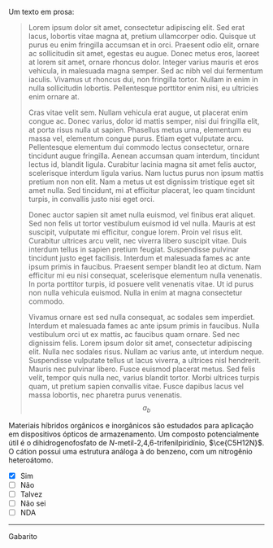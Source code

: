 Um texto em prosa:

> Lorem ipsum dolor sit amet, consectetur adipiscing elit. Sed erat lacus, lobortis vitae magna at, pretium ullamcorper odio. Quisque ut purus eu enim fringilla accumsan et in orci. Praesent odio elit, ornare ac sollicitudin sit amet, egestas eu augue. Donec metus eros, laoreet at lorem sit amet, ornare rhoncus dolor. Integer varius mauris et eros vehicula, in malesuada magna semper. Sed ac nibh vel dui fermentum iaculis. Vivamus ut rhoncus dui, non fringilla tortor. Nullam in enim in nulla sollicitudin lobortis. Pellentesque porttitor enim nisi, eu ultricies enim ornare at.
> 
> Cras vitae velit sem. Nullam vehicula erat augue, ut placerat enim congue ac. Donec varius, dolor id mattis semper, nisi dui fringilla elit, at porta risus nulla ut sapien. Phasellus metus urna, elementum eu massa vel, elementum congue purus. Etiam eget vulputate arcu. Pellentesque elementum dui commodo lectus consectetur, ornare tincidunt augue fringilla. Aenean accumsan quam interdum, tincidunt lectus id, blandit ligula. Curabitur lacinia magna sit amet felis auctor, scelerisque interdum ligula varius. Nam luctus purus non ipsum mattis pretium non non elit. Nam a metus ut est dignissim tristique eget sit amet nulla. Sed tincidunt, mi at efficitur placerat, leo quam tincidunt turpis, in convallis justo nisi eget orci.
> 
> Donec auctor sapien sit amet nulla euismod, vel finibus erat aliquet. Sed non felis ut tortor vestibulum euismod id vel nulla. Mauris at est suscipit, vulputate mi efficitur, congue lorem. Proin vel risus elit. Curabitur ultrices arcu velit, nec viverra libero suscipit vitae. Duis interdum tellus in sapien pretium feugiat. Suspendisse pulvinar tincidunt justo eget facilisis. Interdum et malesuada fames ac ante ipsum primis in faucibus. Praesent semper blandit leo at dictum. Nam efficitur mi eu nisi consequat, scelerisque elementum nulla venenatis. In porta porttitor turpis, id posuere velit venenatis vitae. Ut id purus non nulla vehicula euismod. Nulla in enim at magna consectetur commodo.
> 
> Vivamus ornare est sed nulla consequat, ac sodales sem imperdiet. Interdum et malesuada fames ac ante ipsum primis in faucibus. Nulla vestibulum orci ut ex mattis, ac faucibus quam ornare. Sed nec dignissim felis. Lorem ipsum dolor sit amet, consectetur adipiscing elit. Nulla nec sodales risus. Nullam ac varius ante, ut interdum neque. Suspendisse vulputate tellus ut lacus viverra, a ultrices nisl hendrerit. Mauris nec pulvinar libero. Fusce euismod placerat metus. Sed felis velit, tempor quis nulla nec, varius blandit tortor. Morbi ultrices turpis quam, ut pretium sapien convallis vitae. Fusce dapibus lacus vel massa lobortis, nec pharetra purus venenatis.
$$
    a_b
$$

Materiais híbridos orgânicos e inorgânicos são estudados para aplicação em dispositivos ópticos de armazenamento. Um composto potencialmente útil é o dihidrogenofosfato de *N*-metil-2,4,6-trifenilpiridínio, $\ce{C5H12N}$. O cátion possui uma estrutura análoga à do benzeno, com um nitrogênio heteroátomo. 

- [x] Sim
- [ ] Não
- [ ] Talvez
- [ ] Não sei
- [ ] NDA

---

Gabarito
